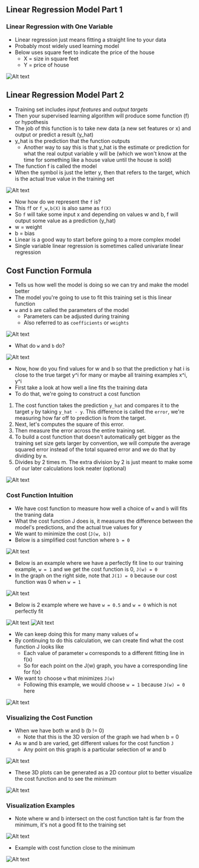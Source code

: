 ## Linear Regression Model Part 1

### Linear Regression with One Variable

- Linear regression just means fitting a straight line to your data
- Probably most widely used learning model
- Below uses square feet to indicate the price of the house
  - X = size in square feet
  - Y = price of house

![Alt text](./images/2.png)


## Linear Regression Model Part 2

- Training set includes *input features* and *output targets*
- Then your supervised learning algorithm will produce some function (f) or hypothesis
- The job of this function is to take new data (a new set features or x) and output or predict a result (y_hat)
- y_hat is the prediction that the function outputs
  - Another way to say this is that y_hat is the estimate or prediction for what the real output variable y will be (which we won't know at the time for something like a house value until the house is sold)
- The function f is called the model
- When the symbol is just the letter y, then that refers to the target, which is the actual true value in the training set

![Alt text](./images/3.png)

- Now how do we represent the `f` is?
- This `f`f or `f_w,b(X)` is also same as `f(X)`
- So `f` will take some input x and depending on values w and b, f will output some value as a prediction (y_hat)
- w = weight
- b = bias
- Linear is a good way to start before going to a more complex model
- Single variable linear regression is sometimes called univariate linear regression


## Cost Function Formula

- Tells us how well the model is doing so we can try and make the model better
- The model you're going to use to fit this training set is this linear function
- `w` and `b` are called the parameters of the model
  - Parameters can be adjusted during training
  - Also referred to as `coefficients` or `weights`

![Alt text](./images/4.png)

- What do `w` and `b` do?

![Alt text](./images/5.png)

- Now, how do you find values for w and b so that the prediction y hat i is close to the true target y^i for many or maybe all training examples x^i, y^i
- First take a look at how well a line fits the training data
- To do that, we're going to construct a cost function

1. The cost function takes the prediction `y_hat` and compares it to the target `y` by taking `y_hat - y`. This difference is called the `error`, we're measuring how far off to prediction is from the target. 
2. Next, let's computes the square of this error.
3. Then measure the error across the entire training set.
4. To build a cost function that doesn't automatically get bigger as the training set size gets larger by convention, we will compute the average squared error instead of the total squared error and we do that by dividing by `m`. 
6. Divides by 2 times m. The extra division by 2 is just meant to make some of our later calculations look neater (optional)

![Alt text](./images/6.png)

### Cost Function Intuition

- We have cost function to measure how well a choice of `w` and `b` will fits the traning data
- What the cost function J does is, it measures the difference between the model's predictions, and the actual true values for y
- We want to minimize the cost (`J(w, b)`)
- Below is a simplified cost function where `b = 0`

![Alt text](./images/7.png)

- Below is an example where we have a perfectly fit line to our training example, `w = 1` and we get the cost function is 0, `J(w) = 0`
- In the graph on the right side, note that `J(1) = 0` because our cost function was 0 when `w = 1`

![Alt text](./images/8.png)

- Below is 2 example where we have `w = 0.5` and `w = 0` which is not perfectly fit

![Alt text](./images/9.png) ![Alt text](./images/10.png)

- We can keep doing this for many many values of `w`
- By continuing to do this calculation, we can create find what the cost function J looks like
  - Each value of parameter `w` corresponds to a different fitting line in f(x)
  - So for each point on the J(w) graph, you have a corresponding line for f(x)
- We want to choose `w` that minimizes `J(w)`
  - Following this example, we would choose `w = 1` because `J(w) = 0` here

![Alt text](./images/11.png)

### Visualizing the Cost Function

- When we have both w and b (b != 0)
  - Note that this is the 3D version of the graph we had when b = 0
- As w and b are varied, get different values for the cost function `J`
  - Any point on this graph is a particular selection of w and b

![Alt text](./images/12.png)

- These 3D plots can be generated as a 2D contour plot to better visualize the cost function and to see the minimum

![Alt text](./images/13.png)

### Visualization Examples

- Note where w and b intersect on the cost function taht is far from the minimum, it's not a good fit to the training set

![Alt text](./images/14.png)

- Example with cost function close to the minimum

![Alt text](./images/15.png)
